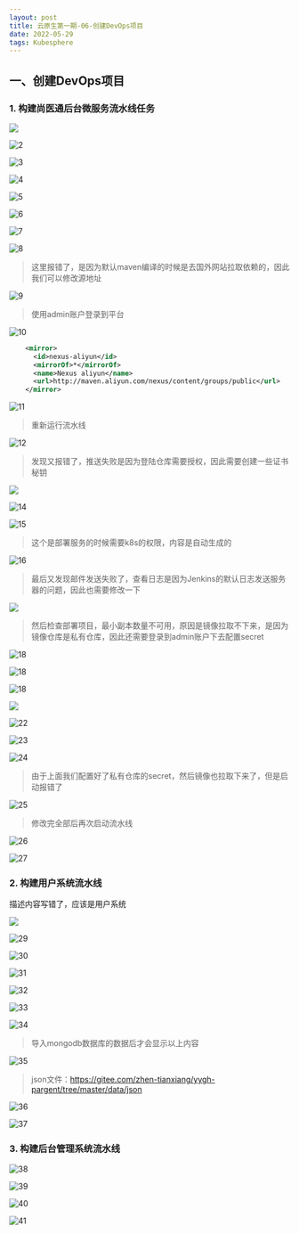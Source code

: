 ```yaml
---
layout: post
title: 云原生第一期-06-创建DevOps项目
date: 2022-05-29
tags: Kubesphere
---
```


## 一、创建DevOps项目

### 1. 构建尚医通后台微服务流水线任务

![](/images/posts/Kubesphere/云原生第一期-06-创建DevOps项目/1.png)

![2](/images/posts/Kubesphere/云原生第一期-06-创建DevOps项目/2.png)

![3](/images/posts/Kubesphere/云原生第一期-06-创建DevOps项目/3.png)

![4](/images/posts/Kubesphere/云原生第一期-06-创建DevOps项目/4.png)

![5](/images/posts/Kubesphere/云原生第一期-06-创建DevOps项目/5.png)

![6](/images/posts/Kubesphere/云原生第一期-06-创建DevOps项目/6.png)

![7](/images/posts/Kubesphere/云原生第一期-06-创建DevOps项目/7.png)

![8](/images/posts/Kubesphere/云原生第一期-06-创建DevOps项目/8.png)

> 这里报错了，是因为默认maven编译的时候是去国外网站拉取依赖的，因此我们可以修改源地址

![9](/images/posts/Kubesphere/云原生第一期-06-创建DevOps项目/9.png)

> 使用admin账户登录到平台

![10](/images/posts/Kubesphere/云原生第一期-06-创建DevOps项目/10.png)

```xml
    <mirror>
      <id>nexus-aliyun</id>
      <mirrorOf>*</mirrorOf>
      <name>Nexus aliyun</name>
      <url>http://maven.aliyun.com/nexus/content/groups/public</url>
    </mirror>
```

![11](/images/posts/Kubesphere/云原生第一期-06-创建DevOps项目/11.png)

> 重新运行流水线

![12](/images/posts/Kubesphere/云原生第一期-06-创建DevOps项目/12.png)

> 发现又报错了，推送失败是因为登陆仓库需要授权，因此需要创建一些证书秘钥

![](/images/posts/Kubesphere/云原生第一期-06-创建DevOps项目/13.png)

![14](/images/posts/Kubesphere/云原生第一期-06-创建DevOps项目/14.png)

![15](/images/posts/Kubesphere/云原生第一期-06-创建DevOps项目/15.png)

> 这个是部署服务的时候需要k8s的权限，内容是自动生成的

![16](/images/posts/Kubesphere/云原生第一期-06-创建DevOps项目/16.png)

> 最后又发现邮件发送失败了，查看日志是因为Jenkins的默认日志发送服务器的问题，因此也需要修改一下

![](/images/posts/Kubesphere/云原生第一期-06-创建DevOps项目/17.png)

> 然后检查部署项目，最小副本数量不可用，原因是镜像拉取不下来，是因为镜像仓库是私有仓库，因此还需要登录到admin账户下去配置secret

![18](/images/posts/Kubesphere/云原生第一期-06-创建DevOps项目/18.png)

![18](/images/posts/Kubesphere/云原生第一期-06-创建DevOps项目/19.png)

![18](/images/posts/Kubesphere/云原生第一期-06-创建DevOps项目/20.png)

![](/images/posts/Kubesphere/云原生第一期-06-创建DevOps项目/21.png)

![22](/images/posts/Kubesphere/云原生第一期-06-创建DevOps项目/22.png)

![23](/images/posts/Kubesphere/云原生第一期-06-创建DevOps项目/23.png)

![24](/images/posts/Kubesphere/云原生第一期-06-创建DevOps项目/24.png)

> 由于上面我们配置好了私有仓库的secret，然后镜像也拉取下来了，但是启动报错了

![25](/images/posts/Kubesphere/云原生第一期-06-创建DevOps项目/25.png)

> 修改完全部后再次启动流水线

![26](/images/posts/Kubesphere/云原生第一期-06-创建DevOps项目/26.png)

![27](/images/posts/Kubesphere/云原生第一期-06-创建DevOps项目/27.png)

### 2. 构建用户系统流水线

描述内容写错了，应该是用户系统

![](/images/posts/Kubesphere/云原生第一期-06-创建DevOps项目/28.png)

![29](/images/posts/Kubesphere/云原生第一期-06-创建DevOps项目/29.png)

![30](/images/posts/Kubesphere/云原生第一期-06-创建DevOps项目/30.png)

![31](/images/posts/Kubesphere/云原生第一期-06-创建DevOps项目/31.png)

![32](/images/posts/Kubesphere/云原生第一期-06-创建DevOps项目/32.png)

![33](/images/posts/Kubesphere/云原生第一期-06-创建DevOps项目/33.png)

![34](/images/posts/Kubesphere/云原生第一期-06-创建DevOps项目/34.png)

> 导入mongodb数据库的数据后才会显示以上内容

![35](/images/posts/Kubesphere/云原生第一期-06-创建DevOps项目/35.png)

> json文件：https://gitee.com/zhen-tianxiang/yygh-pargent/tree/master/data/json

![36](/images/posts/Kubesphere/云原生第一期-06-创建DevOps项目/36.png)

![37](/images/posts/Kubesphere/云原生第一期-06-创建DevOps项目/37.png)

### 3. 构建后台管理系统流水线

![38](/images/posts/Kubesphere/云原生第一期-06-创建DevOps项目/38.png)

![39](/images/posts/Kubesphere/云原生第一期-06-创建DevOps项目/39.png)

![40](/images/posts/Kubesphere/云原生第一期-06-创建DevOps项目/40.png)

![41](/images/posts/Kubesphere/云原生第一期-06-创建DevOps项目/41.png)
